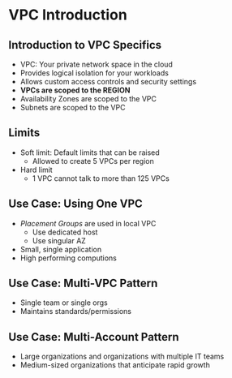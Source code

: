 # VPC Introduction

## Introduction to VPC Specifics
* VPC: Your private network space in the cloud
* Provides logical isolation for your workloads
* Allows custom access controls and security settings
* __VPCs are scoped to the REGION__
* Availability Zones are scoped to the VPC
* Subnets are scoped to the VPC

## Limits
* Soft limit: Default limits that can be raised
    * Allowed to create 5 VPCs per region
* Hard limit
    * 1 VPC cannot talk to more than 125 VPCs

## Use Case: Using One VPC
* *Placement Groups* are used in local VPC
    * Use dedicated host
    * Use singular AZ
* Small, single application
* High performing computions

## Use Case: Multi-VPC Pattern
* Single team or single orgs
* Maintains standards/permissions

## Use Case: Multi-Account Pattern
* Large organizations and organizations with multiple IT teams
* Medium-sized organizations that anticipate rapid growth


